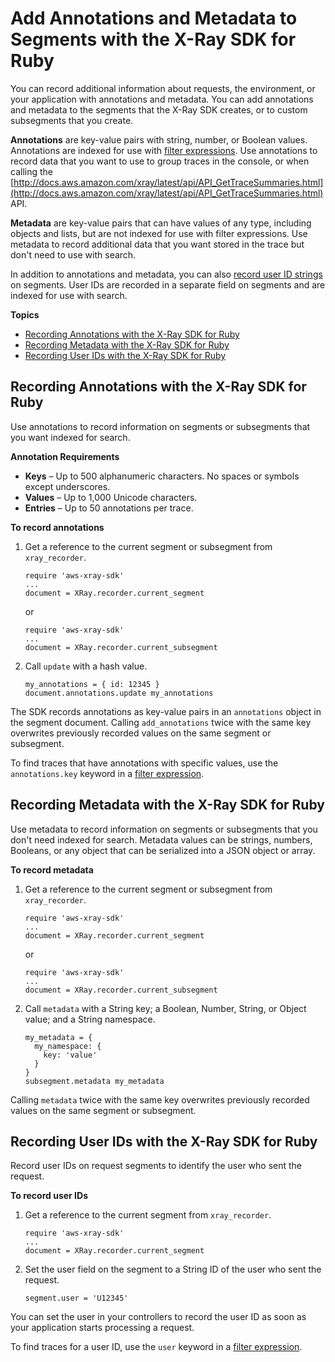 # Add Annotations and Metadata to Segments with the X\-Ray SDK for Ruby<a name="xray-sdk-ruby-segment"></a>

You can record additional information about requests, the environment, or your application with annotations and metadata\. You can add annotations and metadata to the segments that the X\-Ray SDK creates, or to custom subsegments that you create\.

**Annotations** are key\-value pairs with string, number, or Boolean values\. Annotations are indexed for use with [filter expressions](xray-console-filters.md)\. Use annotations to record data that you want to use to group traces in the console, or when calling the [http://docs.aws.amazon.com/xray/latest/api/API_GetTraceSummaries.html](http://docs.aws.amazon.com/xray/latest/api/API_GetTraceSummaries.html) API\.

**Metadata** are key\-value pairs that can have values of any type, including objects and lists, but are not indexed for use with filter expressions\. Use metadata to record additional data that you want stored in the trace but don't need to use with search\.

In addition to annotations and metadata, you can also [record user ID strings](#xray-sdk-ruby-segment-userid) on segments\. User IDs are recorded in a separate field on segments and are indexed for use with search\.

**Topics**
+ [Recording Annotations with the X\-Ray SDK for Ruby](#xray-sdk-ruby-segment-annotations)
+ [Recording Metadata with the X\-Ray SDK for Ruby](#xray-sdk-ruby-segment-metadata)
+ [Recording User IDs with the X\-Ray SDK for Ruby](#xray-sdk-ruby-segment-userid)

## Recording Annotations with the X\-Ray SDK for Ruby<a name="xray-sdk-ruby-segment-annotations"></a>

Use annotations to record information on segments or subsegments that you want indexed for search\.

**Annotation Requirements**
+ **Keys** – Up to 500 alphanumeric characters\. No spaces or symbols except underscores\.
+ **Values** – Up to 1,000 Unicode characters\.
+ **Entries** – Up to 50 annotations per trace\.

**To record annotations**

1. Get a reference to the current segment or subsegment from `xray_recorder`\.

   ```
   require 'aws-xray-sdk'
   ...
   document = XRay.recorder.current_segment
   ```

   or

   ```
   require 'aws-xray-sdk'
   ...
   document = XRay.recorder.current_subsegment
   ```

1. Call `update` with a hash value\.

   ```
   my_annotations = { id: 12345 }
   document.annotations.update my_annotations
   ```

The SDK records annotations as key\-value pairs in an `annotations` object in the segment document\. Calling `add_annotations` twice with the same key overwrites previously recorded values on the same segment or subsegment\.

To find traces that have annotations with specific values, use the `annotations.key` keyword in a [filter expression](xray-console-filters.md)\.

## Recording Metadata with the X\-Ray SDK for Ruby<a name="xray-sdk-ruby-segment-metadata"></a>

Use metadata to record information on segments or subsegments that you don't need indexed for search\. Metadata values can be strings, numbers, Booleans, or any object that can be serialized into a JSON object or array\.

**To record metadata**

1. Get a reference to the current segment or subsegment from `xray_recorder`\.

   ```
   require 'aws-xray-sdk'
   ...
   document = XRay.recorder.current_segment
   ```

   or

   ```
   require 'aws-xray-sdk'
   ...
   document = XRay.recorder.current_subsegment
   ```

1. Call `metadata` with a String key; a Boolean, Number, String, or Object value; and a String namespace\.

   ```
   my_metadata = {
     my_namespace: {
       key: 'value'
     }
   }
   subsegment.metadata my_metadata
   ```

Calling `metadata` twice with the same key overwrites previously recorded values on the same segment or subsegment\.

## Recording User IDs with the X\-Ray SDK for Ruby<a name="xray-sdk-ruby-segment-userid"></a>

Record user IDs on request segments to identify the user who sent the request\.

**To record user IDs**

1. Get a reference to the current segment from `xray_recorder`\.

   ```
   require 'aws-xray-sdk'
   ...
   document = XRay.recorder.current_segment
   ```

1. Set the user field on the segment to a String ID of the user who sent the request\.

   ```
   segment.user = 'U12345'
   ```

You can set the user in your controllers to record the user ID as soon as your application starts processing a request\.

To find traces for a user ID, use the `user` keyword in a [filter expression](xray-console-filters.md)\.